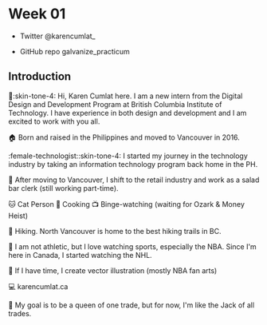 # Week 01

* Twitter @karencumlat_

* GitHub repo galvanize_practicum

## Introduction

:woman::skin-tone-4: Hi, Karen Cumlat here. I am a new intern from the Digital Design and Development Program at British Columbia Institute of Technology. I have experience in both design and development and I am excited to work with you all.

:house: Born and raised in the Philippines and moved to Vancouver in 2016.

:female-technologist::skin-tone-4: I started my journey in the technology industry by taking an information technology program back home in the PH.

:green_salad: After moving to Vancouver, I shift to the retail industry and work as a salad bar clerk (still working part-time).

:cat: Cat Person :fried_egg: Cooking :tv: Binge-watching (waiting for Ozark & Money Heist)

:sunrise_over_mountains: Hiking. North Vancouver is home to the best hiking trails in BC.

:basketball: I am not athletic, but I love watching sports, especially the NBA. Since I'm here in Canada, I started watching the NHL.

:art: If I have time, I create vector illustration (mostly NBA fan arts)

:computer: karencumlat.ca

:goal_net: My goal is to be a queen of one trade, but for now, I'm like the Jack of all trades.

